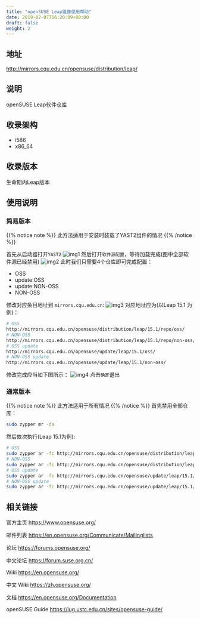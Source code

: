 ```yaml
---
title: "openSUSE Leap镜像使用帮助"
date: 2019-02-07T16:20:09+08:00
draft: false
weight: 2
---
```

## 地址
http://mirrors.cqu.edu.cn/opensuse/distribution/leap/
## 说明
openSUSE Leap软件仓库
## 收录架构
- i586
- x86_64
## 收录版本
生命期内Leap版本
## 使用说明
### 简易版本
{{% notice note %}}
此方法适用于安装时装载了YAST2组件的情况
{{% /notice %}}

首先从启动器打开`YAST2`
![img1](../images/01.png)
然后打开`软件源配置`，等待加载完成(图中全部软件源已经禁用)
![img2](../images/02.png)
此时我们只需要4个仓库即可完成配置：

- OSS
- update:OSS
- update:NON-OSS
- NON-OSS

修改对应条目地址到 `mirrors.cqu.edu.cn`:
![img3](../images/03.png)
对应地址应为(以Leap 15.1 为例)：
```bash
# OSS
http://mirrors.cqu.edu.cn/opensuse/distribution/leap/15.1/repo/oss/
# NON-OSS
http://mirrors.cqu.edu.cn/opensuse/distribution/leap/15.1/repo/non-oss/
# OSS update
http://mirrors.cqu.edu.cn/opensuse/update/leap/15.1/oss/
# NON-OSS update
http://mirrors.cqu.edu.cn/opensuse/update/leap/15.1/non-oss/
```
修改完成应当如下图所示：
![img4](../images/04.png)
点击`确定`退出
### 通常版本
{{% notice note %}}
此方法适用于所有情况
{{% /notice %}}
首先禁用全部仓库：
```bash
sudo zypper mr -da
```
然后依次执行(Leap 15.1为例):
```bash
# OSS
sudo zypper ar -fc http://mirrors.cqu.edu.cn/opensuse/distribution/leap/15.1/repo/oss   openSUSE-CQU-OSS
# NON-OSS
sudo zypper ar -fc http://mirrors.cqu.edu.cn/opensuse/distribution/leap/15.1/repo/non-oss   openSUSE-CQU-NON-OSS
# OSS update
sudo zypper ar -fc http://mirrors.cqu.edu.cn/opensuse/update/leap/15.1/oss   openSUSE-CQU-OSS-UPDATE
# NON-OSS update
sudo zypper ar -fc http://mirrors.cqu.edu.cn/opensuse/update/leap/15.1/non-oss   openSUSE-CQU-NON-OSS-UPDATE
```
## 相关链接
官方主页
https://www.opensuse.org/

邮件列表
https://en.opensuse.org/Communicate/Mailinglists

论坛
https://forums.opensuse.org/

中文论坛
https://forum.suse.org.cn/

Wiki
https://en.opensuse.org/

中文 Wiki
https://zh.opensuse.org/

文档
https://en.opensuse.org/Documentation

openSUSE Guide
https://lug.ustc.edu.cn/sites/opensuse-guide/
